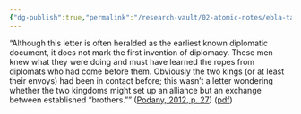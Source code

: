 ```yaml
---
{"dg-publish":true,"permalink":"/research-vault/02-atomic-notes/ebla-tablets-as-the-earliest-known-diplomatic-document-but-rooted-in-existing-near-east-tradition/"}
---
```


“Although this letter is often heralded as the earliest known diplomatic document, it does not mark the first invention of diplomacy. These men knew what they were doing and must have learned the ropes from diplomats who had come before them. Obviously the two kings (or at least their envoys) had been in contact before; this wasn’t a letter wondering whether the two kingdoms might set up an alliance but an exchange between established “brothers.”” ([Podany, 2012, p. 27](zotero://select/library/items/GN73GMNP)) ([pdf](zotero://open-pdf/library/items/LXNK9GFK?page=52&annotation=J5T6WLZD))